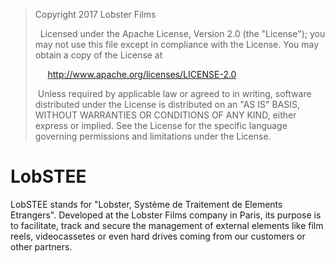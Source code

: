 >   Copyright 2017 Lobster Films
>   
>   Licensed under the Apache License, Version 2.0 (the "License");
>   you may not use this file except in compliance with the License.
>   You may obtain a copy of the License at
>   
>       http://www.apache.org/licenses/LICENSE-2.0
>   
>   Unless required by applicable law or agreed to in writing, software
>   distributed under the License is distributed on an "AS IS" BASIS,
>   WITHOUT WARRANTIES OR CONDITIONS OF ANY KIND, either express or implied.
>   See the License for the specific language governing permissions and
>   limitations under the License.



# LobSTEE

LobSTEE stands for "Lobster, Système de Traitement de Elements Etrangers". Developed at the Lobster Films company in Paris, its purpose is to facilitate, track and secure the management of external elements like film reels, videocassetes or even hard drives coming from our customers or other partners. 

